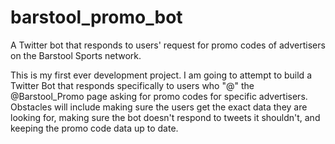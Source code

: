 # barstool_promo_bot
A Twitter bot that responds to users' request for promo codes of advertisers on the Barstool Sports network. 

This is my first ever development project. I am going to attempt to build a Twitter Bot that responds specifically to users who "@" the @Barstool_Promo page asking for promo codes for specific advertisers. Obstacles will include making sure the users get the exact data they are looking for, making sure the bot doesn't respond to tweets it shouldn't, and keeping the promo code data up to date. 

